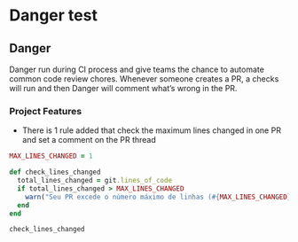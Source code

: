 # Danger test

## Danger
Danger run during CI process and give teams the chance to automate common code review chores. Whenever someone creates a PR, a checks will run and then Danger will comment what’s wrong in the PR.

### Project Features
- There is 1 rule added that check the maximum lines changed in one PR and set a comment on the PR thread

```Ruby
MAX_LINES_CHANGED = 1

def check_lines_changed
  total_lines_changed = git.lines_of_code
  if total_lines_changed > MAX_LINES_CHANGED
    warn("Seu PR excede o número máximo de linhas (#{MAX_LINES_CHANGED}). Por favor, considere dividí-lo em PRs menores.")
  end
end

check_lines_changed
```
